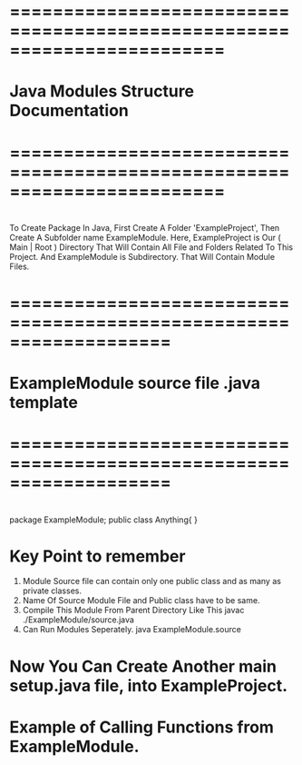 #
# ========================================================================
#                  Java Modules Structure Documentation
# ========================================================================
#

To Create Package In Java, First Create A Folder 'ExampleProject', Then Create A Subfolder name ExampleModule.
Here, ExampleProject is Our ( Main | Root ) Directory That Will Contain All File and Folders Related To This Project.
And ExampleModule is Subdirectory. That Will Contain Module Files.

# ===================================================================
#		ExampleModule source file .java template
# ===================================================================
# 
package ExampleModule;
public class Anything{
}

#   Key Point to remember
1. Module Source file can contain only one public class and as many as private classes.
2. Name Of Source Module File and Public class have to be same.
3. Compile This Module From Parent Directory Like This javac ./ExampleModule/source.java
4. Can Run Modules Seperately. java ExampleModule.source

# Now You Can Create Another main setup.java file, into ExampleProject.
# Example of Calling Functions from ExampleModule.
#







